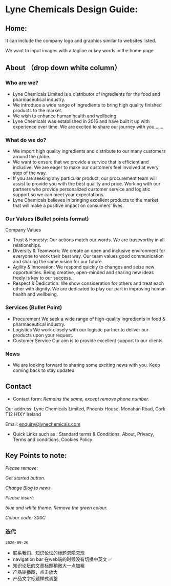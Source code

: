 # Lyne Chemicals Design Guide: 

## Home:
It can include the company logo and graphics similar to websites listed.

We want to input images with a tagline or key words in the home page.  

## About （drop down white column）

### Who are we?
* Lyne Chemicals Limited is a distributor of ingredients for the food and pharmaceutical industry. 
* We introduce a wide range of ingredients to bring high quality finished products to the market. 
* We wish to enhance human health and wellbeing. 
* Lyne Chemicals was established in 2016 and have built it up with experience over time. We are excited to share our journey with you.......

### What do we do?
* We import high quality ingredients and distribute to our many customers around the globe. 
* We want to ensure that we provide a service that is efficient and inclusive. We are eager to make our customers feel involved at every step of the way. 
* If you are seeking any particular product, our procurement team will assist to provide you with the best quality and price. Working with our partners who provide personalized customer service and logistic support so we can meet your expectations.
* Lyne Chemicals believes in bringing excellent products to the market that will make a positive impact on consumers’ lives. 


### Our Values  (Bullet points format)
Company Values	
* Trust & Honesty: Our actions match our words. We are trustworthy in all relationships.
* Diversity & Teamwork: We create an open and inclusive environment for everyone to work their best way. Our team values good communication and sharing the same vision for our future. 
* Agility & Innovation: We respond quickly to changes and seize new opportunities. Being creative, open-minded and sharing new ideas freely is key to our success.
* Respect & Dedication: We show consideration for others and treat each other with dignity. We are dedicated to play our part in improving human health and wellbeing. 

### Services (Bullet Point)
* Procurement   We seek a wide range of high-quality ingredients in food & pharmaceutical industry.
* Logistics   We work closely with our logistic partner to deliver our products upon your request.
* Customer Service   Our aim is to provide excellent support to our clients.

### News 
* We are looking forward to sharing some exciting news with you. Keep coming back to stay updated


## Contact 

* Contact form: *Remains the same, except remove phone number.*

Our address: Lyne Chemicals Limited, Phoenix House, Monahan Road, Cork T12 H1XY Ireland

Email: enquiry@lynechemicals.com 

* Quick Links such as : Standard terms & Conditions, About, Privacy, Terms and conditions, Cookies Policy

## Key Points to note:
*Please remove:*

*Get started button.*

*Change Blog to news*

*Please insert:*

*blue and white theme. Remove the green colour.*

*Colour code: 300C*


### 迭代
    2020-09-26
- 联系我们、知识论坛的标题忽隐忽现 
- navigation bar 在web端的时候没有切换中英文 ✅
- 知识论坛的文章标题稍微大一点加粗
- 产品轮播图，点击放大
- 产品文字标题样式调整